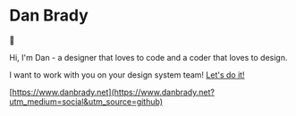 # Dan Brady

👋

Hi, I'm Dan - a designer that loves to code and a coder that loves to design. 

I want to work with you on your design system team! [Let's do it!](https://www.danbrady.net/contact/?utm_medium=social&utm_source=github)

[https://www.danbrady.net](https://www.danbrady.net?utm_medium=social&utm_source=github)
